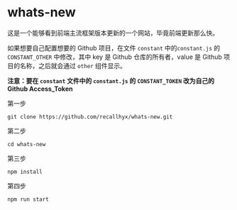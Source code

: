 # whats-new
这是一个能够看到前端主流框架版本更新的一个网站，毕竟前端更新那么快。

如果想要自己配置想要的 Github 项目，在文件 `constant` 中的`constant.js` 的`CONSTANT_OTHER` 中修改，其中 key 是 Github 仓库的所有者，value 是 Github 项目的名称，之后就会通过 `other` 组件显示。

**注意：要在 `constant` 文件中的 `constant.js` 的 `CONSTANT_TOKEN` 改为自己的Github Access_Token**

第一步

`git clone https://github.com/recallhyx/whats-new.git`

第二步

`cd whats-new`

第三步

`npm install`

第四步

`npm run start`
